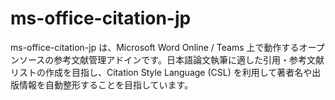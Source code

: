 # ms-office-citation-jp
ms-office-citation-jp は、Microsoft Word Online / Teams 上で動作するオープンソースの参考文献管理アドインです。日本語論文執筆に適した引用・参考文献リストの作成を目指し、Citation Style Language (CSL) を利用して著者名や出版情報を自動整形することを目指しています。
